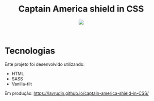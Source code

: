 <h1 align="center">
  Captain America shield in CSS
</h1>

<p align="center">
  <img src="./assets/images/demo.gif">
</p>

<br>

# Tecnologias

Este projeto foi desenvolvido utilizando:

- HTML
- SASS
- Vanilla-tilt

Em produção: https://lavrudin.github.io/captain-america-shield-in-CSS/
